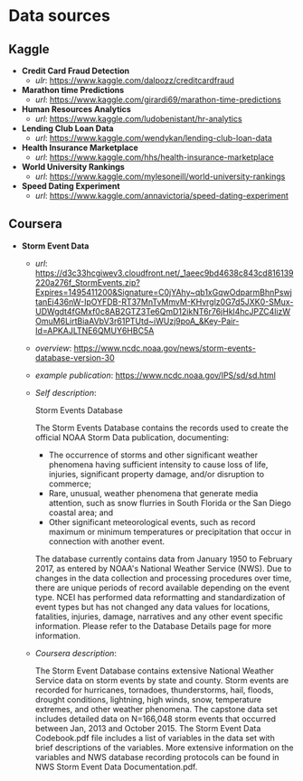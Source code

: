 # Data sources

## Kaggle

* **Credit Card Fraud Detection**
    * *ulr*: https://www.kaggle.com/dalpozz/creditcardfraud
* **Marathon time Predictions**
    * *url*: https://www.kaggle.com/girardi69/marathon-time-predictions
* **Human Resources Analytics**
    * *url*: https://www.kaggle.com/ludobenistant/hr-analytics
* **Lending Club Loan Data**
    * *url*: https://www.kaggle.com/wendykan/lending-club-loan-data
* **Health Insurance Marketplace**
    * *url*: https://www.kaggle.com/hhs/health-insurance-marketplace
* **World University Rankings**
    * *url*: https://www.kaggle.com/mylesoneill/world-university-rankings
* **Speed Dating Experiment**
    * *url*: https://www.kaggle.com/annavictoria/speed-dating-experiment

## Coursera

* **Storm Event Data**
    * *url*: https://d3c33hcgiwev3.cloudfront.net/_1aeec9bd4638c843cd816139220a276f_StormEvents.zip?Expires=1495411200&Signature=C0jYAhy~qb1xGqwOdparmBhnPswjtanEj436nW-IpOYFDB-RT37MnTvMmvM-KHvrglz0G7d5JXK0-SMux-UDWgdt4fGMxf0c8AB2GTZ3Te6QmD12ikNT6r76jHkl4hcJPZC4lizWOmuM6LirtBiaAVbV3r61PTUtd~iWUzj9poA_&Key-Pair-Id=APKAJLTNE6QMUY6HBC5A
    * *overview*: https://www.ncdc.noaa.gov/news/storm-events-database-version-30
    * *example publication*: https://www.ncdc.noaa.gov/IPS/sd/sd.html
    * *Self description*:

        Storm Events Database

        The Storm Events Database contains the records used to create the
        official NOAA Storm Data publication, documenting: 

        * The occurrence of storms and other significant weather phenomena
          having sufficient intensity to cause loss of life, injuries,
          significant property damage, and/or disruption to commerce;
        * Rare, unusual, weather phenomena that generate media attention, such
          as snow flurries in South Florida or the San Diego coastal area; and
        * Other significant meteorological events, such as record maximum or
          minimum temperatures or precipitation that occur in connection with
          another event.

        The database currently contains data from January 1950 to February
        2017, as entered by NOAA's National Weather Service (NWS). Due to
        changes in the data collection and processing procedures over time,
        there are unique periods of record available depending on the event
        type. NCEI has performed data reformatting and standardization of event
        types but has not changed any data values for locations, fatalities,
        injuries, damage, narratives and any other event specific information.
        Please refer to the Database Details page for more information. 

    * *Coursera description*:

        The Storm Event Database contains extensive National Weather Service
        data on storm events by state and county. Storm events are recorded for
        hurricanes, tornadoes, thunderstorms, hail, floods, drought conditions,
        lightning, high winds, snow, temperature extremes, and other weather
        phenomena. The capstone data set includes detailed data on N=166,048
        storm events that occurred between Jan, 2013 and October 2015. The
        Storm Event Data Codebook.pdf file includes a list of variables in the
        data set with brief descriptions of the variables. More extensive
        information on the variables and NWS database recording protocols can
        be found in NWS Storm Event Data Documentation.pdf.
